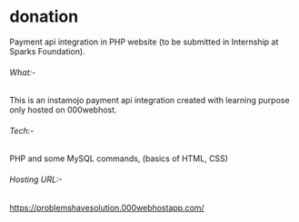 # donation
Payment api integration in PHP website (to be submitted in Internship at Sparks Foundation).

###### What:-
This is an instamojo payment api integration created with learning purpose only hosted on 000webhost.

###### Tech:-
PHP and some MySQL commands, (basics of HTML, CSS)

###### Hosting URL:-
https://problemshavesolution.000webhostapp.com/
